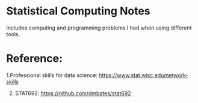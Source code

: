 # Statistical Computing Notes
Includes computing and programming problems I had when using different tools. 

# Reference:
1.Professional skills for data science: https://www.stat.wisc.edu/network-skills

2. STAT692: https://github.com/dmbates/stat692

